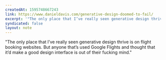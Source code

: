 ```yaml
---
createdAt: 1595748667243
link: https://www.danieldavis.com/generative-design-doomed-to-fail/
excerpt: '"The only place that I’ve really seen generative design thrive is on flight booking websites.\nBut anyone that’s used Google Flights and thought that it’d make a good design interface is out of their fucking mind."'
syndicated: false
layout: note
---
```


"The only place that I’ve really seen generative design thrive is on flight booking websites. But anyone that’s used Google Flights and thought that it’d make a good design interface is out of their fucking mind."

